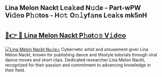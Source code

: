 ## Lina Melon Nackt L𝚎a𝚔ed N𝚞𝚍e - Part-wPW Vi𝚍𝚎o P𝚑𝚘tos - H𝚘𝚝 O𝚗𝚕yf𝚊ns L𝚎a𝚔s mk5nH

# <h2><a href="http://kf2vdy0.oniu.top/?m=Lina+Melon+Nackt">🔗👉 🔴 Lina Melon Nackt P𝚑ot𝚘𝚜 V𝚒d𝚎o</a></h2>

[![Lina Melon Nackt Nu𝚍e𝚜](https://i.imgur.com/0qMVB7G.gif)](http://kf2vdy0.oniu.top/?m=Lina+Melon+Nackt)
Cybernetic artist and amusement giver Lina Melon Nackt, known for publishing dance and lifestyle tutorials through viral dance moves and short clips. Dedicated researcher Lina Melon Nackt, recognized for their passion and commitment to advancing knowledge in their field.  
